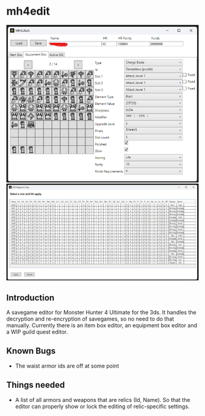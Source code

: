 # mh4edit
![demo1](https://raw.githubusercontent.com/Rokumaehn/mh4edit/refs/heads/main/doc/EquipmentBox.png)
![demo2](https://raw.githubusercontent.com/Rokumaehn/mh4edit/refs/heads/main/doc/LbgMagazineSizes.png)
## Introduction
A savegame editor for Monster Hunter 4 Ultimate for the 3ds.
It handles the decryption and re-encryption of savegames, so no need to do that manually.
Currently there is an item box editor, an equipment box editor and a WIP guild quest editor.
## Known Bugs
- The waist armor ids are off at some point
## Things needed
- A list of all armors and weapons that are relics (Id, Name). So that the editor can properly show or lock the editing of relic-specific settings.
